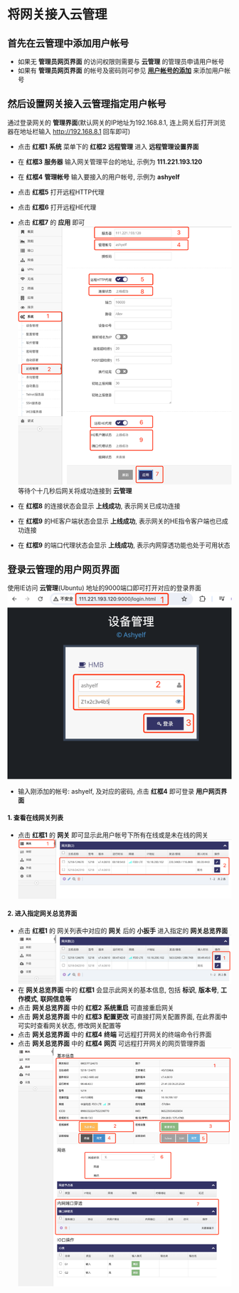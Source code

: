 

# 将网关接入云管理

## 首先在云管理中添加用户帐号   
- 如果无 **管理员网页界面** 的访问权限则需要与 **云管理** 的管理员申请用户帐号   
- 如果有 **管理员网页界面** 的帐号及密码则可参见 **[用户帐号的添加](./cloud/add_user_cn.md)** 来添加用户帐号  

## 然后设置网关接入云管理指定用户帐号   
通过登录网关的 **管理界面**(默认网关的IP地址为192.168.8.1, 连上网关后打开浏览器在地址栏输入 http://192.168.8.1 回车即可)   
- 点击 **红框1** **系统** 菜单下的 **红框2** **远程管理** 进入 **远程管理设置界面**   
- 在 **红框3** **服务器** 输入网关管理平台的地址, 示例为 **111.221.193.120**   
- 在 **红框4** **管理帐号** 输入要接入的用户帐号, 示例为 **ashyelf**  
- 点击 **红框5** 打开远程HTTP代理   
- 点击 **红框6** 打开远程HE代理   
- 点击 **红框7** 的 **应用** 即可   
![avatar](./gateway_config_cn.jpg)   
等待个十几秒后网关将成功连接到 **云管理**   

- 在 **红框8** 的连接状态会显示 **上线成功**, 表示网关已成功连接   
- 在 **红框9** 的HE客户端状态会显示 **上线成功**, 表示网关的HE指令客户端也已成功连接   
- 在 **红框9** 的端口代理状态会显示 **上线成功**, 表示内网穿透功能也处于可用状态  

## 登录云管理的用户网页界面   
使用IE访问 **云管理**(Ubuntu) 地址的9000端口即可打开对应的登录界面   
![avatar](./ashyelf_login_cn.jpg)   
- 输入刚添加的帐号: ashyelf, 及对应的密码, 点击 **红框4** 即可登录 **用户网页界面**   

#### 1. 查看在线网关列表   
- 点击 **红框1** 的 **网关** 即可显示此用户帐号下所有在线或是未在线的网关   
![avatar](./gwlist_cn.jpg)   

#### 2. 进入指定网关总览界面   
- 点击 **红框1** 的 网关列表中对应的 **网关** 后的 **小扳手** 进入指定的 **网关总览界面**   
![avatar](./gwlist_select_cn.jpg)   
- 在 **网关总览界面** 中的 **红框1** 会显示此网关的基本信息, 包括 **标识**, **版本号**, **工作模式**, **联网信息等**   
- 点击 **网关总览界面** 中的 **红框2** **系统重启** 可直接重启网关   
- 点击 **网关总览界面** 中的 **红框3** **配置更改** 可直接打网关配置界面, 在此界面中可实时查看网关状态, 修改网关配置等   
- 点击 **网关总览界面** 中的 **红框4** **终端** 可远程打开网关的终端命令行界面   
- 点击 **网关总览界面** 中的 **红框4** **网页** 可远程打开网关的网页管理界面   
![avatar](./gateway_cn.jpg)   





